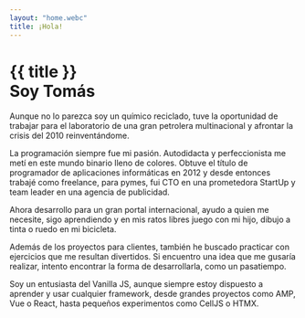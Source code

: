 ```yaml
---
layout: "home.webc"
title: ¡Hola!
---
```


# {{ title }}<br> Soy Tomás

<article>
Aunque no lo parezca soy un químico reciclado, tuve la oportunidad de trabajar para el laboratorio de una gran petrolera multinacional y afrontar la crisis del 2010 reinventándome.

La programación siempre fue mi pasión. Autodidacta y perfeccionista me metí en este mundo binario lleno de colores. Obtuve el título de programador de aplicaciones informáticas en 2012 y desde entonces trabajé como freelance, para pymes, fui CTO en una prometedora StartUp y team leader en una agencia de publicidad.

Ahora desarrollo para un gran portal internacional, ayudo a quien me necesite, sigo aprendiendo y en mis ratos libres juego con mi hijo, dibujo a tinta o ruedo en mi bicicleta.

Además de los proyectos para clientes, también he buscado practicar con ejercicios que me resultan divertidos. Si encuentro una idea que me gusaría realizar, intento encontrar la forma de desarrollarla, como un pasatiempo.

Soy un entusiasta del Vanilla JS, aunque siempre estoy dispuesto a aprender y usar cualquier framework, desde grandes proyectos como AMP, Vue o React, hasta pequeños experimentos como CellJS o HTMX.
</article>
